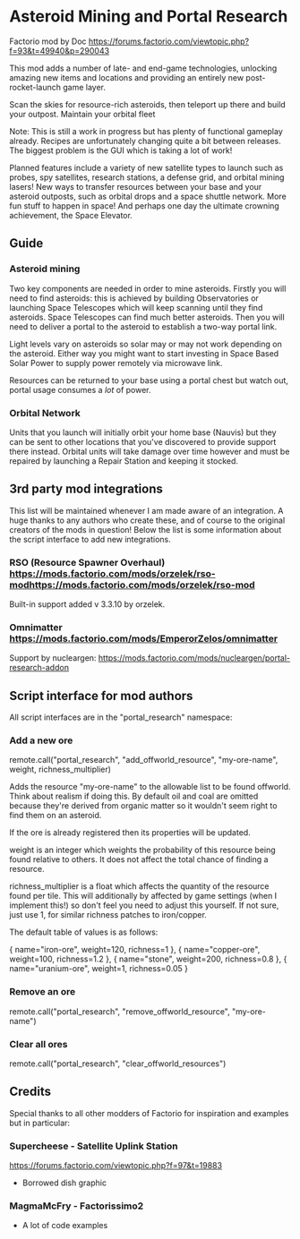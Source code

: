 # Asteroid Mining and Portal Research

Factorio mod by Doc
https://forums.factorio.com/viewtopic.php?f=93&t=49940&p=290043

This mod adds a number of late- and end-game technologies, unlocking amazing new items and locations and providing an entirely new post-rocket-launch game layer.

Scan the skies for resource-rich asteroids, then teleport up there and build your outpost. Maintain your orbital fleet 

Note: This is still a work in progress but has plenty of functional gameplay already. Recipes are unfortunately changing quite a bit between releases. The biggest problem is the GUI which is taking a lot of work!

Planned features include a variety of new satellite types to launch such as probes, spy satellites, research stations, a defense grid, and orbital mining lasers! New ways to transfer resources between your base and your asteroid outposts, such as orbital drops and a space shuttle network. More fun stuff to happen in space! And perhaps one day the ultimate crowning achievement, the Space Elevator.

## Guide

### Asteroid mining

Two key components are needed in order to mine asteroids. Firstly you will need to find asteroids: this is achieved by building Observatories or launching Space Telescopes which will keep scanning until they find asteroids. Space Telescopes can find much better asteroids. Then you will need to deliver a portal to the asteroid to establish a two-way portal link.

Light levels vary on asteroids so solar may or may not work depending on the asteroid. Either way you might want to start investing in Space Based Solar Power to supply power remotely via microwave link.

Resources can be returned to your base using a portal chest but watch out, portal usage consumes a *lot* of power.

### Orbital Network

Units that you launch will initially orbit your home base (Nauvis) but they can be sent to other locations that you've discovered to provide support there instead. Orbital units will take damage over time however and must be repaired by launching a Repair Station and keeping it stocked.

## 3rd party mod integrations

This list will be maintained whenever I am made aware of an integration. A huge thanks to any authors who create these, and of course to the original creators of the mods in question! Below the list is some information about the script interface to add new integrations.

### RSO (Resource Spawner Overhaul) https://mods.factorio.com/mods/orzelek/rso-modhttps://mods.factorio.com/mods/orzelek/rso-mod

Built-in support added v 3.3.10 by orzelek.

### Omnimatter https://mods.factorio.com/mods/EmperorZelos/omnimatter

Support by nucleargen:
https://mods.factorio.com/mods/nucleargen/portal-research-addon

## Script interface for mod authors

All script interfaces are in the "portal_research" namespace:

### Add a new ore

  remote.call("portal_research", "add_offworld_resource", "my-ore-name", weight, richness_multiplier)

Adds the resource "my-ore-name" to the allowable list to be found offworld. Think about realism if doing this. By default oil and coal are omitted because they're derived from organic matter so it wouldn't seem right to find them on an asteroid.

If the ore is already registered then its properties will be updated.

weight is an integer which weights the probability of this resource being found relative to others. It does not affect the total chance of finding a resource.

richness_multiplier is a float which affects the quantity of the resource found per tile. This will additionally by affected by game settings (when I implement this!) so don't feel you need to
adjust this yourself. If not sure, just use 1, for similar richness patches to iron/copper.

The default table of values is as follows:

  { name="iron-ore",  weight=120,  richness=1 },
  { name="copper-ore", weight=100, richness=1.2 },
  { name="stone", weight=200, richness=0.8 },
  { name="uranium-ore", weight=1, richness=0.05 }

### Remove an ore

  remote.call("portal_research", "remove_offworld_resource", "my-ore-name")

### Clear all ores

  remote.call("portal_research", "clear_offworld_resources")

## Credits

Special thanks to all other modders of Factorio for inspiration and examples but in particular:

### Supercheese - Satellite Uplink Station

https://forums.factorio.com/viewtopic.php?f=97&t=19883

  * Borrowed dish graphic

### MagmaMcFry - Factorissimo2

  * A lot of code examples
  